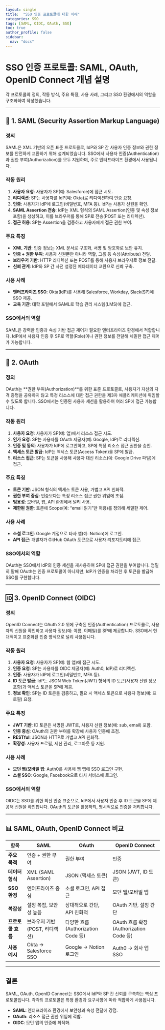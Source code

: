 ```yaml
---
layout: single
title:  "SSO 인증 프로토콜에 대한 이해"
categories: SSO
tags: [SAML, OIDC, OAuth, SSO]
toc: true
author_profile: false
sidebar:
  nav: "docs"
---
```


# SSO 인증 프로토콜: SAML, OAuth, OpenID Connect 개념 설명

각 프로토콜의 정의, 작동 방식, 주요 특징, 사용 사례, 그리고 SSO 환경에서의 역할을 구조화하여 작성했습니다. 

---

## 🔐 1. SAML (Security Assertion Markup Language)

### 정의
SAML은 XML 기반의 오픈 표준 프로토콜로, IdP와 SP 간 사용자 인증 정보와 권한 정보를 안전하게 교환하기 위해 설계되었습니다. SSO에서 사용자 인증(Authentication)과 권한 부여(Authorization)를 모두 지원하며, 주로 엔터프라이즈 환경에서 사용됩니다.

### 작동 원리
1. **사용자 요청**: 사용자가 SP(예: Salesforce)에 접근 시도.
2. **리디렉션**: SP는 사용자를 IdP(예: Okta)로 리디렉션하여 인증 요청.
3. **인증**: 사용자가 IdP에 로그인(비밀번호, MFA 등). IdP는 사용자 신원을 확인.
4. **SAML Assertion 전송**: IdP는 XML 형식의 SAML Assertion(인증 및 속성 정보 포함)을 생성하고, 이를 브라우저를 통해 SP로 전송(POST 또는 리디렉션).
5. **접근 허용**: SP는 Assertion을 검증하고 사용자에게 접근 권한 부여.

### 주요 특징
- **XML 기반**: 인증 정보는 XML 문서로 구조화, 서명 및 암호화로 보안 유지.
- **인증 + 권한 부여**: 사용자 신원뿐만 아니라 역할, 그룹 등 속성(Attribute) 전달.
- **브라우저 기반**: HTTP 리디렉션 또는 POST를 통해 사용자 브라우저로 정보 전달.
- **신뢰 관계**: IdP와 SP 간 사전 설정된 메타데이터 교환으로 신뢰 구축.

### 사용 사례
- **엔터프라이즈 SSO**: Okta(IdP)를 사용해 Salesforce, Workday, Slack(SP)에 SSO 제공.
- **교육 기관**: 대학 포털에서 SAML로 학습 관리 시스템(LMS)에 접근.

### SSO에서의 역할
SAML은 강력한 인증과 속성 기반 접근 제어가 필요한 엔터프라이즈 환경에서 적합합니다. IdP에서 사용자 인증 후 SP로 역할(Role)이나 권한 정보를 전달해 세밀한 접근 제어가 가능합니다.

---

## 🔑 2. OAuth

### 정의
OAuth는 **권한 부여(Authorization)**를 위한 표준 프로토콜로, 사용자가 자신의 자격 증명을 공유하지 않고 특정 리소스에 대한 접근 권한을 제3자 애플리케이션에 위임할 수 있도록 합니다. SSO에서는 인증된 사용자 세션을 활용하여 여러 SP에 접근 가능합니다.

### 작동 원리
1. **사용자 요청**: 사용자가 SP(예: 앱)에서 리소스 접근 시도.
2. **인가 요청**: SP는 사용자를 OAuth 제공자(예: Google, IdP)로 리디렉션.
3. **인증 및 동의**: 사용자가 IdP에 로그인하고, SP에 특정 리소스 접근 권한을 승인.
4. **액세스 토큰 발급**: IdP는 액세스 토큰(Access Token)을 SP에 발급.
5. **리소스 접근**: SP는 토큰을 사용해 사용자 대신 리소스(예: Google Drive 파일)에 접근.

### 주요 특징
- **토큰 기반**: JSON 형식의 액세스 토큰 사용, 가볍고 API 친화적.
- **권한 부여 중심**: 인증보다는 특정 리소스 접근 권한 위임에 초점.
- **범용성**: 모바일, 웹, API 환경에서 널리 사용.
- **제한된 권한**: 토큰에 Scope(예: “email 읽기”만 허용)를 정의해 세밀한 제어.

### 사용 사례
- **소셜 로그인**: Google 계정으로 타사 앱(예: Notion)에 로그인.
- **API 접근**: 개발자가 GitHub OAuth 토큰으로 사용자 리포지토리에 접근.

### SSO에서의 역할
OAuth는 SSO에서 IdP의 인증 세션을 재사용하여 SP에 접근 권한을 부여합니다. 엄밀히 말해 OAuth는 인증 프로토콜이 아니지만, IdP가 인증을 처리한 후 토큰을 발급해 SSO를 구현합니다.

---

## 🆔 3. OpenID Connect (OIDC)

### 정의
OpenID Connect는 OAuth 2.0 위에 구축된 인증(Authentication) 프로토콜로, 사용자의 신원을 확인하고 사용자 정보(예: 이름, 이메일)를 SP에 제공합니다. SSO에서 현대적이고 표준화된 인증 방식으로 널리 사용됩니다.

### 작동 원리
1. **사용자 요청**: 사용자가 SP(예: 웹 앱)에 접근 시도.
2. **인증 요청**: SP는 사용자를 OIDC 제공자(예: Auth0, IdP)로 리디렉션.
3. **인증**: 사용자가 IdP에 로그인(비밀번호, MFA 등).
4. **ID 토큰 발급**: IdP는 JSON Web Token(JWT) 형식의 ID 토큰(사용자 신원 정보 포함)과 액세스 토큰을 SP에 제공.
5. **정보 확인**: SP는 ID 토큰을 검증하고, 필요 시 액세스 토큰으로 사용자 정보(예: 프로필) 요청.

### 주요 특징
- **JWT 기반**: ID 토큰은 서명된 JWT로, 사용자 신원 정보(예: sub, email) 포함.
- **인증 중심**: OAuth의 권한 부여를 확장해 사용자 인증에 초점.
- **RESTful**: JSON과 HTTP로 가볍고 API 친화적.
- **확장성**: 사용자 프로필, 세션 관리, 로그아웃 등 지원.

### 사용 사례
- **모던 웹/모바일 앱**: Auth0를 사용해 웹 앱에 SSO 로그인 구현.
- **소셜 SSO**: Google, Facebook으로 타사 서비스에 로그인.

### SSO에서의 역할
OIDC는 SSO를 위한 최신 인증 표준으로, IdP에서 사용자 인증 후 ID 토큰을 SP에 제공해 신원을 확인합니다. OAuth의 토큰을 활용하되, 명시적으로 인증을 처리합니다.

---

## 📊 SAML, OAuth, OpenID Connect 비교

| **항목**          | **SAML**                     | **OAuth**                  | **OpenID Connect**         |
|-------------------|-----------------------------|---------------------------|----------------------------|
| **주요 목적**      | 인증 + 권한 부여             | 권한 부여                  | 인증                       |
| **데이터 형식**    | XML (SAML Assertion)         | JSON (액세스 토큰)          | JSON (JWT, ID 토큰)         |
| **SSO 환경**       | 엔터프라이즈 중심            | 소셜 로그인, API 접근        | 모던 웹/모바일 앱           |
| **복잡성**         | 설정 복잡, 보안성 높음        | 상대적으로 간단, API 친화적 | OAuth 기반, 설정 간단       |
| **프로토콜 흐름**  | 브라우저 기반 (POST, 리디렉션)| 다양한 흐름 (Authorization Code 등) | OAuth 흐름 확장 (Authorization Code 등) |
| **사용 예시**      | Okta → Salesforce SSO        | Google → Notion 로그인      | Auth0 → 회사 앱 SSO         |

---

## 결론

SAML, OAuth, OpenID Connect는 SSO에서 IdP와 SP 간 신뢰를 구축하는 핵심 프로토콜입니다. 각각의 프로토콜은 특정 환경과 요구사항에 따라 적합하게 사용됩니다.  
- **SAML**: 엔터프라이즈 환경에서 보안성과 속성 전달에 강점.  
- **OAuth**: 리소스 접근 권한 위임에 적합.  
- **OIDC**: 모던 앱의 인증에 최적화.  

